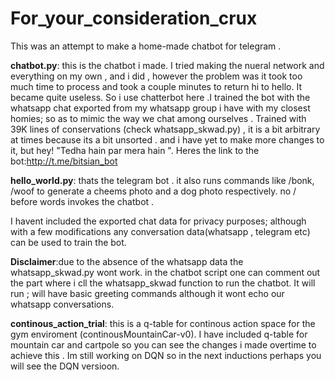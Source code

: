 # For_your_consideration_crux
This was an attempt to make a home-made chatbot for telegram . 



**chatbot.py**: this is the chatbot i made. I tried making the nueral network and everything on my own , and i did , however the problem was it took too much time to process and took a couple minutes to return hi to hello. It became quite useless. So i use chatterbot here .I trained the bot with the whatsapp chat exported from my whatsapp group i have with my closest homies; so as to mimic the way we chat among ourselves .  Trained with 39K lines of conservations (check whatsapp_skwad.py) , it is a bit arbitrary at times because its a bit unsorted . and i have yet to make more changes to it, but hey! "Tedha hain par mera hain ".
Heres the link to the bot:http://t.me/bitsian_bot


**hello_world.py**: thats the telegram bot . it also runs commands like /bonk, /woof to generate a cheems photo and a dog photo respectively. no / before words invokes the chatbot .


I havent included the exported chat data for privacy purposes; although with a few modifications any conversation data(whatsapp , telegram etc) can be used to train the bot.

**Disclaimer**:due to the absence of the whatsapp data the whatsapp_skwad.py wont work. in the chatbot script one can comment out the part where i cll the whatsapp_skwad function to run the chatbot. It will run ; will have basic greeting commands although it wont echo our whatsapp conversations.


**continous_action_trial**: this is a q-table for continous action space for the gym enviroment (continousMountainCar-v0). I have included q-table for mountain car and cartpole so you can see the changes i made overtime  to achieve this . Im still working on DQN so in the next inductions perhaps you will see the DQN versioon.



